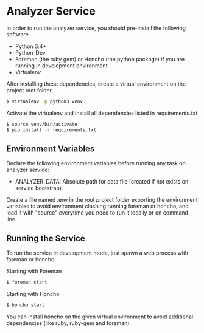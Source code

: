 # Analyzer Service

In order to run the analyzer service, you should pre-install the following software.

- Python 3.4+
- Python-Dev
- Foreman (the ruby gem) or Honcho (the python package) if you are running in development environment
- Virtualenv

After installing these dependencies, create a virtual environment on the project root folder.

```bash
$ virtualenv -p python3 venv
```

Activate the virtualenv and install all dependencies listed in requirements.txt

```bash
$ source venv/bin/activate
$ pip install -r requirements.txt
```

## Environment Variables

Declare the following environment variables before running any task on analyzer service:

- ANALYZER_DATA: Absolute path for data file (created if not exists on service bootstrap).

Create a file named .env in the root project folder exporting the environment variables to avoid
environment clashing running foreman or honcho, and load it with "source" everytime you need to
run it locally or on command line.

## Running the Service

To run the service in development mode, just spawn a web process with foreman or honcho.

Starting with Foreman

```bash
$ foreman start
```

Starting with Honcho
```bash
$ honcho start
```
You can install honcho on the given virtual environment to avoid additional dependencies (like ruby, ruby-gem and foreman).

